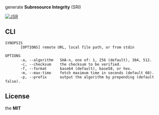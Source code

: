 generate **Subresource Integrity** (SRI)

[![JSR](https://jsr.io/badges/@imcotton/sri)](https://jsr.io/@imcotton/sri)





## CLI

```
SYNOPSIS
       [OPTIONS] remote URL, local file path, or from stdin

OPTIONS
       -a, --algorithm   SHA-n, one of: 1, 256 (default), 384, 512.
       -c, --checksum    the checksum to be verified.
       -f, --format      base64 (default), base58, or hex.
       -m, --max-time    fetch maximum time in seconds (default 60).
       -p, --prefix      output the algorithm by prepending (default false).
```





## License

the **MIT**

